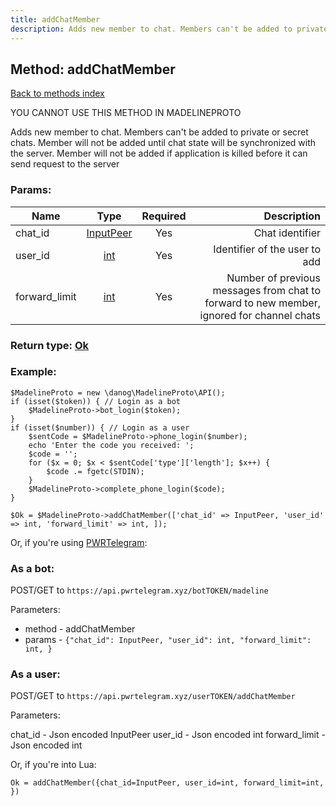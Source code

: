 ```yaml
---
title: addChatMember
description: Adds new member to chat. Members can't be added to private or secret chats. Member will not be added until chat state will be synchronized with the server. Member will not be added if application is killed before it can send request to the server
---
```

## Method: addChatMember  
[Back to methods index](index.md)


YOU CANNOT USE THIS METHOD IN MADELINEPROTO


Adds new member to chat. Members can't be added to private or secret chats. Member will not be added until chat state will be synchronized with the server. Member will not be added if application is killed before it can send request to the server

### Params:

| Name     |    Type       | Required | Description |
|----------|:-------------:|:--------:|------------:|
|chat\_id|[InputPeer](../types/InputPeer.md) | Yes|Chat identifier|
|user\_id|[int](../types/int.md) | Yes|Identifier of the user to add|
|forward\_limit|[int](../types/int.md) | Yes|Number of previous messages from chat to forward to new member, ignored for channel chats|


### Return type: [Ok](../types/Ok.md)

### Example:


```
$MadelineProto = new \danog\MadelineProto\API();
if (isset($token)) { // Login as a bot
    $MadelineProto->bot_login($token);
}
if (isset($number)) { // Login as a user
    $sentCode = $MadelineProto->phone_login($number);
    echo 'Enter the code you received: ';
    $code = '';
    for ($x = 0; $x < $sentCode['type']['length']; $x++) {
        $code .= fgetc(STDIN);
    }
    $MadelineProto->complete_phone_login($code);
}

$Ok = $MadelineProto->addChatMember(['chat_id' => InputPeer, 'user_id' => int, 'forward_limit' => int, ]);
```

Or, if you're using [PWRTelegram](https://pwrtelegram.xyz):

### As a bot:

POST/GET to `https://api.pwrtelegram.xyz/botTOKEN/madeline`

Parameters:

* method - addChatMember
* params - `{"chat_id": InputPeer, "user_id": int, "forward_limit": int, }`



### As a user:

POST/GET to `https://api.pwrtelegram.xyz/userTOKEN/addChatMember`

Parameters:

chat_id - Json encoded InputPeer
user_id - Json encoded int
forward_limit - Json encoded int



Or, if you're into Lua:

```
Ok = addChatMember({chat_id=InputPeer, user_id=int, forward_limit=int, })
```

